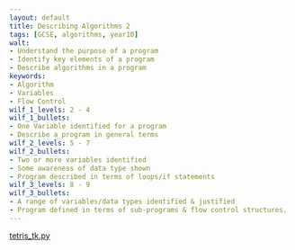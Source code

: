 ```yaml
---
layout: default
title: Describing Algorithms 2
tags: [GCSE, algorithms, year10]
walt:
- Understand the purpose of a program
- Identify key elements of a program
- Describe algorithms in a program
keywords:
- Algorithm
- Variables
- Flow Control
wilf_1_levels: 2 - 4
wilf_1_bullets:
- One Variable identified for a program
- Describe a program in general terms
wilf_2_levels: 5 - 7
wilf_2_bullets:
- Two or more variables identified
- Some awareness of data type shown
- Program described in terms of loops/if statements
wilf_3_levels: 8 - 9
wilf_3_bullets:
- A range of variables/data types identified & justified
- Program defined in terms of sub-programs & flow control structures.
---
```


[tetris_tk.py](/resources/tetris_tk.py)